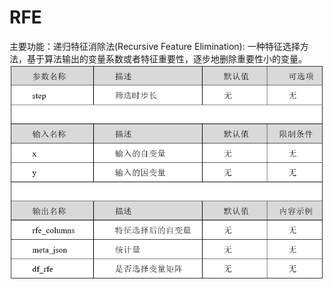 # RFE
主要功能：递归特征消除法(Recursive Feature Elimination): 一种特征选择方法，基于算法输出的变量系数或者特征重要性，逐步地删除重要性小的变量。
![](/assets/RFE.png)
